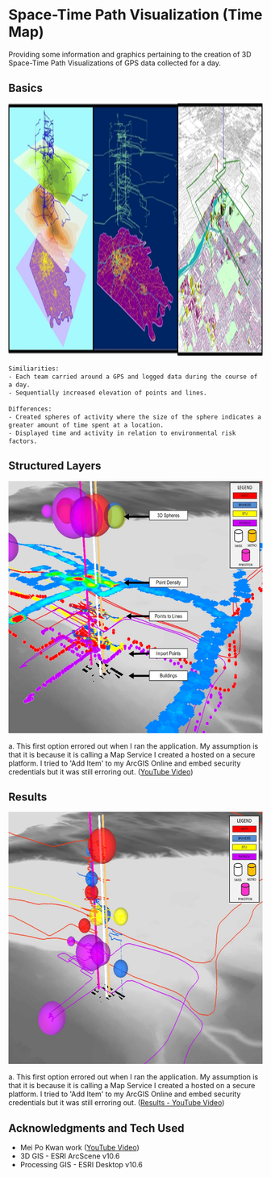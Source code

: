 # Space-Time Path Visualization (Time Map)
Providing some information and graphics pertaining to the creation of 3D Space-Time Path Visualizations of GPS data collected for a day. 

## Basics
<img src= "images/3D_MeiPoKwan.jpg" height = "500">

```
Similiarities:
- Each team carried around a GPS and logged data during the course of a day.
- Sequentially increased elevation of points and lines.

Differences:
- Created spheres of activity where the size of the sphere indicates a greater amount of time spent at a location. 
- Displayed time and activity in relation to environmental risk factors.
```


## Structured Layers
<img src= "images/3D_LayerStructure.jpg" width = "800" height = "500">



a. This first option errored out when I ran the application. My assumption is that it is because it is calling a Map Service I created a hosted on a secure platform. I tried to 'Add Item' to my ArcGIS Online and embed security credentials but it was still erroring out. (<a href="https://youtu.be/F-1FVWIzzqo">YouTube Video</a>)

## Results
<img src= "images/3d_Results.jpg" width = "800" height = "500">

a. This first option errored out when I ran the application. My assumption is that it is because it is calling a Map Service I created a hosted on a secure platform. I tried to 'Add Item' to my ArcGIS Online and embed security credentials but it was still erroring out. (<a href="https://youtu.be/BXLYv3krnqs" target="_blank">Results - YouTube Video</a>)

## Acknowledgments and Tech Used

* Mei Po Kwan work (<a href="https://youtu.be/F-1FVWIzzqo">YouTube Video</a>)
* 3D GIS - ESRI ArcScene v10.6
* Processing GIS - ESRI Desktop v10.6
